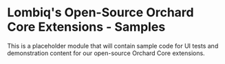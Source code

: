 ﻿# Lombiq's Open-Source Orchard Core Extensions - Samples


This is a placeholder module that will contain sample code for UI tests and demonstration content for our open-source Orchard Core extensions.
